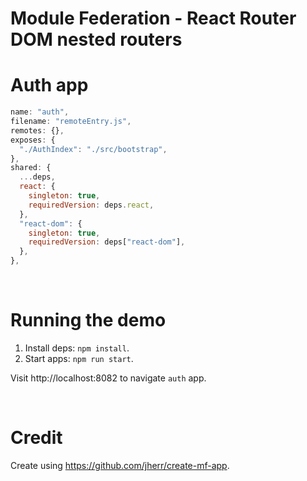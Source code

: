 # Module Federation - React Router DOM nested routers

# Auth app

```js
name: "auth",
filename: "remoteEntry.js",
remotes: {},
exposes: {
  "./AuthIndex": "./src/bootstrap",
},
shared: {
  ...deps,
  react: {
    singleton: true,
    requiredVersion: deps.react,
  },
  "react-dom": {
    singleton: true,
    requiredVersion: deps["react-dom"],
  },
},
```

<br>

# Running the demo

1. Install deps: `npm install`.
2. Start apps: `npm run start`.

Visit http://localhost:8082 to navigate `auth` app.

<br>

# Credit

Create using https://github.com/jherr/create-mf-app.
